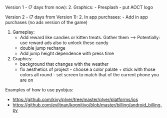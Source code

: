 Version 1 - (7 days from now):
2. Graphics:
	- Presplash - put AOCT logo
	
Version 2 - (7 days from Version 1):
2. In app purchases:
	- Add in app purchases (no ads version of the game)
1. Gameplay:
	- Add reward like candies or kitten treats. Gather them --> Potentially: use reward ads also to unlock these candy
	- double jump recharge
	- Add jump height dependence with press time
2. Graphics:
	- background that changes with the weather
	- fix aesthetics of project - choose a color palate + stick with those colors all round - set screen to match that of the current phone you are on


Examples of how to use pyobjus:
- https://github.com/kivy/plyer/tree/master/plyer/platforms/ios
- https://github.com/eviltnan/kognitivo/blob/master/billing/android_billing.py
